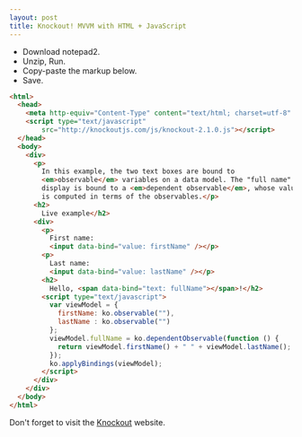 ```yaml
---
layout: post
title: Knockout! MVVM with HTML + JavaScript
---
```


 - Download notepad2.
 - Unzip, Run.
 - Copy-paste the markup below.
 - Save.
 
```html
<html>
  <head>
    <meta http-equiv="Content-Type" content="text/html; charset=utf-8" />
    <script type="text/javascript"
        src="http://knockoutjs.com/js/knockout-2.1.0.js"></script>
  </head>
  <body>
    <div>
      <p>
        In this example, the two text boxes are bound to
        <em>observable</em> variables on a data model. The "full name"
        display is bound to a <em>dependent observable</em>, whose value
        is computed in terms of the observables.</p>
      <h2>
        Live example</h2>
      <div>
        <p>
          First name:
          <input data-bind="value: firstName" /></p>
        <p>
          Last name:
          <input data-bind="value: lastName" /></p>
        <h2>
          Hello, <span data-bind="text: fullName"></span>!</h2>
        <script type="text/javascript">
          var viewModel = {
            firstName: ko.observable(""),
            lastName : ko.observable("")
          };
          viewModel.fullName = ko.dependentObservable(function () {
            return viewModel.firstName() + " " + viewModel.lastName();
          });
          ko.applyBindings(viewModel);
        </script>
      </div>
    </div>
  </body>
</html>
```

Don't forget to visit the <a href="http://knockoutjs.com/" title="Knockout is a JavaScript library that helps you to create rich, responsive display and editor user interfaces with a clean underlying data model. Any time you have sections of UI that update dynamically (e.g., changing depending on the user’s actions or when an external data source changes), KO can help you implement it more simply and maintainably." target="_blank">Knockout</a> website.

